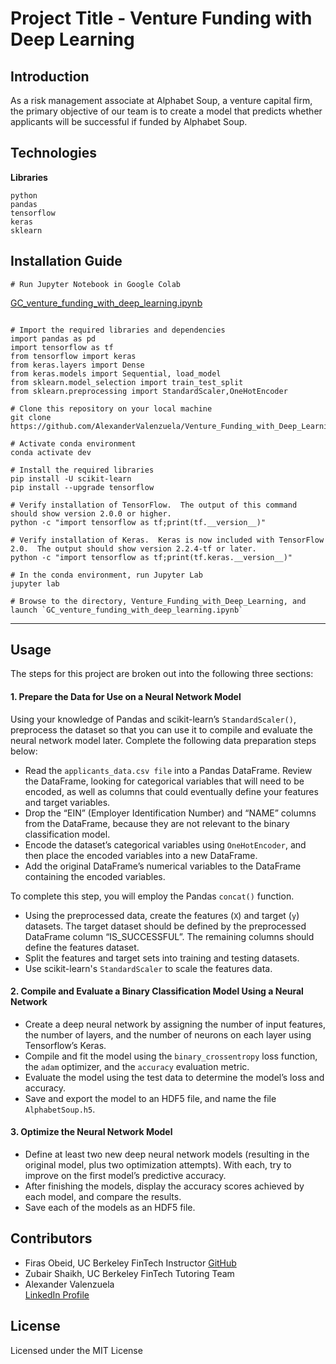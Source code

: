# Project Title - Venture Funding with Deep Learning


## Introduction
As a risk management associate at Alphabet Soup, a venture capital firm, the primary objective of our team is to create a model that predicts whether applicants will be successful if funded by Alphabet Soup.  


## Technologies
**Libraries**

`python`<br>
`pandas`<br>
`tensorflow`<br>
`keras`<br>
`sklearn`<br>


## Installation Guide
```
# Run Jupyter Notebook in Google Colab 
```
[GC_venture_funding_with_deep_learning.ipynb](https://colab.research.google.com/github/AlexanderValenzuela/Venture_Funding_with_Deep_Learning/blob/main/GC_venture_funding_with_deep_learning.ipynb)
```

# Import the required libraries and dependencies
import pandas as pd
import tensorflow as tf
from tensorflow import keras
from keras.layers import Dense
from keras.models import Sequential, load_model
from sklearn.model_selection import train_test_split
from sklearn.preprocessing import StandardScaler,OneHotEncoder

# Clone this repository on your local machine
git clone https://github.com/AlexanderValenzuela/Venture_Funding_with_Deep_Learning

# Activate conda environment
conda activate dev

# Install the required libraries
pip install -U scikit-learn
pip install --upgrade tensorflow

# Verify installation of TensorFlow.  The output of this command should show version 2.0.0 or higher. 
python -c "import tensorflow as tf;print(tf.__version__)"

# Verify installation of Keras.  Keras is now included with TensorFlow 2.0.  The output should show version 2.2.4-tf or later. 
python -c "import tensorflow as tf;print(tf.keras.__version__)"

# In the conda environment, run Jupyter Lab
jupyter lab 

# Browse to the directory, Venture_Funding_with_Deep_Learning, and launch `GC_venture_funding_with_deep_learning.ipynb`
```
---


## Usage

The steps for this project are broken out into the following three sections:<br>

#### 1. Prepare the Data for Use on a Neural Network Model
Using your knowledge of Pandas and scikit-learn’s `StandardScaler()`, preprocess the dataset so that you can use it to compile and evaluate the neural network model later. Complete the following data preparation steps below:<br>

- Read the `applicants_data.csv file` into a Pandas DataFrame. Review the DataFrame, looking for categorical variables that will need to be encoded, as well as columns that could eventually define your features and target variables.<br>
- Drop the “EIN” (Employer Identification Number) and “NAME” columns from the DataFrame, because they are not relevant to the binary classification model.<br>
- Encode the dataset’s categorical variables using `OneHotEncoder`, and then place the encoded variables into a new DataFrame.<br>
- Add the original DataFrame’s numerical variables to the DataFrame containing the encoded variables.<br>

To complete this step, you will employ the Pandas `concat()` function.<br>

- Using the preprocessed data, create the features (`X`) and target (`y`) datasets. The target dataset should be defined by the preprocessed DataFrame column “IS_SUCCESSFUL”. The remaining columns should define the features dataset.
- Split the features and target sets into training and testing datasets.
- Use scikit-learn's `StandardScaler` to scale the features data.

#### 2. Compile and Evaluate a Binary Classification Model Using a Neural Network
- Create a deep neural network by assigning the number of input features, the number of layers, and the number of neurons on each layer using Tensorflow’s Keras.<br>
- Compile and fit the model using the `binary_crossentropy` loss function, the `adam` optimizer, and the `accuracy` evaluation metric.<br>
- Evaluate the model using the test data to determine the model’s loss and accuracy.<br>
- Save and export the model to an HDF5 file, and name the file `AlphabetSoup.h5`.

#### 3. Optimize the Neural Network Model
- Define at least two new deep neural network models (resulting in the original model, plus two optimization attempts). With each, try to improve on the first model’s predictive accuracy.<br>
- After finishing the models, display the accuracy scores achieved by each model, and compare the results.<br>
- Save each of the models as an HDF5 file.


## Contributors
- Firas Obeid, UC Berkeley FinTech Instructor
[GitHub](<https://github.com/firobeid>)
- Zubair Shaikh, UC Berkeley FinTech Tutoring Team
- Alexander Valenzuela<br>
[LinkedIn Profile](<https://www.linkedin.com/in/alex-valenzuela-97826842/>)


## License
Licensed under the MIT License

